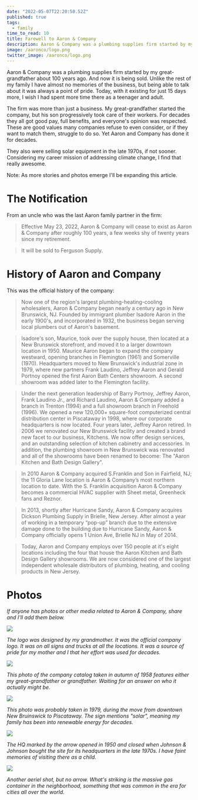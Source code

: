 ```yaml
---
date: "2022-05-07T22:20:50.52Z"
published: true
tags:
  - family
time_to_read: 10
title: Farewell to Aaron & Company
description: Aaron & Company was a plumbing supplies firm started by my great-grandfather over 100 years ago and incorporated in 1932. And now it is being sold.
image: /aaronco/logo.png
twitter_image: /aaronco/logo.png
---
```


Aaron & Company was a plumbing supplies firm started by my great-grandfather about 100 years ago. And now it is being sold. Unlike the rest of my family I have almost no memories of the business, but being able to talk about it was always a point of pride. Today, with it existing for just 15 days more, I wish I had spent more time there as a teenager and adult.

The firm was more than just a business. My great-grandfather started the company, but his son progressively took care of their workers. For decades they all got good pay, full benefits, and everyone's opinion was respected. These are good values many companies refuse to even consider, or if they want to match them, struggle to do so. Yet Aaron and Company has done it for decades.

They also were selling solar equipment in the late 1970s, if not sooner. Considering my career mission of addressing climate change, I find that really awesome.

Note: As more stories and photos emerge I'll be expanding this article.

# The Notification

From an uncle who was the last Aaron family partner in the firm:

> Effective May 23, 2022, Aaron & Company will cease to exist as Aaron & Company after roughly 100 years, a few weeks shy of twenty years since my retirement.

> It will be sold to Ferguson Supply.

# History of Aaron and Company

This was the official history of the company:

> Now one of the region's largest plumbing-heating-cooling wholesalers, Aaron & Company began nearly a century ago in New Brunswick, NJ. Founded by immigrant plumber Isadore Aaron in the early 1900's, and incorporated in 1932, the business began serving local plumbers out of Aaron's basement.

> Isadore's son, Maurice, took over the supply house, then located at a New Brunswick storefront, and moved it to a larger downtown location in 1950. Maurice Aaron began to expand the company westward, opening branches in Flemington (1961) and Somerville (1970). Headquarters moved to New Brunswick's industrial zone in 1979, where new partners Frank Laudino, Jeffrey Aaron and Gerald Portnoy opened the first Aaron Bath Centers showroom. A second showroom was added later to the Flemington facility.

> Under the next generation leadership of Barry Portnoy, Jeffrey Aaron, Frank Laudino Jr., and Richard Laudino, Aaron & Company added a branch in Trenton (1994) and a full showroom branch in Freehold (1996). We opened a new 120,000+ square-foot computerized central distribution center in Piscataway in 1998, where our corporate headquarters is now located. Four years later, Jeffrey Aaron retired. In 2006 we renovated our New Brunswick facility and created a brand new facet to our business, Kitchens. We now offer design services, and an outstanding selection of kitchen cabinetry and accessories. In addition, the plumbing showroom in New Brunswick was renovated and all of the showrooms have been renamed to become: The "Aaron Kitchen and Bath Design Gallery".

> In 2010 Aaron & Company acquired S.Franklin and Son in Fairfield, NJ; the 11 Gloria Lane location is Aaron & Company’s most northern location to date. With the S. Franklin acquisition Aaron & Company becomes a commercial HVAC supplier with Sheet metal, Greenheck fans and Reznor.

> In 2013, shortly after Hurricane Sandy, Aaron & Company acquires Dickson Plumbing Supply in Brielle, New Jersey. After almost a year of working in a temporary “pop-up” branch due to the extensive damage done to the building due to Hurricane Sandy, Aaron & Company officially opens 1 Union Ave, Brielle NJ in May of 2014.

> Today, Aaron and Company employs over 150 people at it's eight locations including the four that house the Aaron Kitchen and Bath Design Gallery showrooms. We are now considered one of the largest independent wholesale distributors of plumbing, heating, and cooling products in New Jersey.

# Photos

_If anyone has photos or other media related to Aaron & Company, share and I'll add them below._

![](/aaronco/logo.png)

_The logo was designed by my grandmother. It was the official company logo. It was on all signs and trucks at all the locations. It was a source of pride for my mother and I that her effort was used for decades._

![](/aaronco/History1.png)

_This photo of the company catalog taken in autumn of 1958 features either my great-grandfather or grandfather. Waiting for an answer on who it actually might be._

![](/aaronco/History2.jpg)

_This photo was probably taken in 1979, during the move from downtown New Bruinswick to Piscataway. The sign mentions "solar", meaning my family has been into renewable energy for decades._

![](/aaronco/aeriel-new-bruinswick-with-arrow.png)

_The HQ marked by the arrow opened in 1950 and closed when Johnson & Johnson bought the site for its headquarters in the late 1970s. I have faint memories of visiting there as a child._

![](/aaronco/aeriel-new-bruinswick-no-arrow.png)

_Another aeriel shot, but no arrow. What's striking is the massive gas container in the neighborhood, something that was common in the era for cities all over the world._
